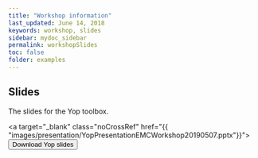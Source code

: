 ```yaml
---
title: "Workshop information"
last_updated: June 14, 2018
keywords: workshop, slides
sidebar: mydoc_sidebar
permalink: workshopSlides
toc: false
folder: examples
---
```



## Slides
The slides for the Yop toolbox.

<a target="\_blank" class="noCrossRef" href="{{ "images/presentation/YopPresentationEMCWorkshop20190507.pptx"}}"><button type="button" class="btn btn-default" aria-label="Left Align"><span class="glyphicon glyphicon-download-alt" aria-hidden="true"></span> Download Yop slides </button></a>

